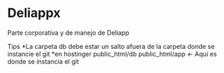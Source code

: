 # Deliappx
Parte corporativa y de manejo de Deliapp

Tips
*La carpeta db debe estar un salto afuera de la carpeta donde se instancie el git 
*en hostinger 
public_html/db
public_html/app    <-  Aqui es donde se instancia el git 
